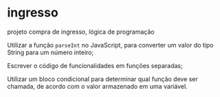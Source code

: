 # ingresso
projeto compra de ingresso, lógica de programação

Utilizar a função `parseInt` no JavaScript, para converter um valor do tipo String para um número inteiro;

Escrever o código de funcionalidades em funções separadas;

Utilizar um bloco condicional para determinar qual função deve ser chamada, de acordo com o valor armazenado em uma variável.
